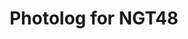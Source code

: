 ---
description: 看看人家日本人就没有整容，或者说没有韩式整容。
layout: post
results:
- primaryGenreName: Entertainment
  version: '1.2'
  genreIds:
  - '6016'
  formattedPrice: 免费
  artworkUrl60: http://is2.mzstatic.com/image/thumb/Purple18/v4/6d/b4/14/6db4145b-072f-8cf4-9df0-92ae6fe32d68/source/60x60bb.jpg
  minimumOsVersion: '8.0'
  appletvScreenshotUrls: &a []
  sellerName: CHatchai LOKNIYOM
  supportedDevices:
  - iPad2Wifi
  - iPad23G
  - iPhone4S
  - iPadThirdGen
  - iPadThirdGen4G
  - iPhone5
  - iPodTouchFifthGen
  - iPadFourthGen
  - iPadFourthGen4G
  - iPadMini
  - iPadMini4G
  - iPhone5c
  - iPhone5s
  - iPhone6
  - iPhone6Plus
  - iPodTouchSixthGen
  genres:
  - 娱乐
  currentVersionReleaseDate: '2016-05-05T18:49:49Z'
  trackName: Photolog for NGT48
  isVppDeviceBasedLicensingEnabled: true
  description: 'View blog post with photo - photolog - of NGT48 members.


    With this app, you can follow your NGT48 oshi-mem photologs easily.


    [Feature]

    - Add members and posts to favourite to follow easily

    - Save photos by long press


    Caution: this app can download only the most recent 4 public blog posts
    of each member.'
  price: 0
  trackId: 1107350866
  releaseDate: '2016-04-29T04:24:13Z'
  advisories: *a
  screenshotUrls:
  - http://a3.mzstatic.com/us/r30/Purple18/v4/e8/8e/a4/e88ea4b4-71e2-24f7-adc2-c5026e78e824/screen1136x1136.jpeg
  - http://a4.mzstatic.com/us/r30/Purple18/v4/03/36/0b/03360b5a-aff4-2316-ad99-fecbc01d50ef/screen1136x1136.jpeg
  - http://a5.mzstatic.com/us/r30/Purple20/v4/5e/d7/68/5ed76812-b673-6775-f157-f4526f1a8318/screen1136x1136.jpeg
  artistViewUrl: https://itunes.apple.com/cn/developer/chatchai-lokniyom/id1107343360?uo=4
  primaryGenreId: 6016
  kind: software
  fileSizeBytes: '10500688'
  bundleId: ngtphlog
  trackContentRating: 4+
  releaseNotes: '- Revised user interface'
  trackCensoredName: Photolog for NGT48
  contentAdvisoryRating: 4+
  isGameCenterEnabled: false
  artistName: CHatchai LOKNIYOM
  languageCodesISO2A:
  - EN
  features: *a
  wrapperType: software
  artworkUrl512: http://is2.mzstatic.com/image/thumb/Purple18/v4/6d/b4/14/6db4145b-072f-8cf4-9df0-92ae6fe32d68/source/512x512bb.jpg
  artworkUrl100: http://is2.mzstatic.com/image/thumb/Purple18/v4/6d/b4/14/6db4145b-072f-8cf4-9df0-92ae6fe32d68/source/100x100bb.jpg
  trackViewUrl: https://geo.itunes.apple.com/cn/app/photolog-for-ngt48/id1107350866?mt=8&uo=4
  artistId: 1107343360
  currency: CNY
  ipadScreenshotUrls: *a
category: 娱乐
tags: tag1
resultCount: 1
title: Photolog for NGT48

---